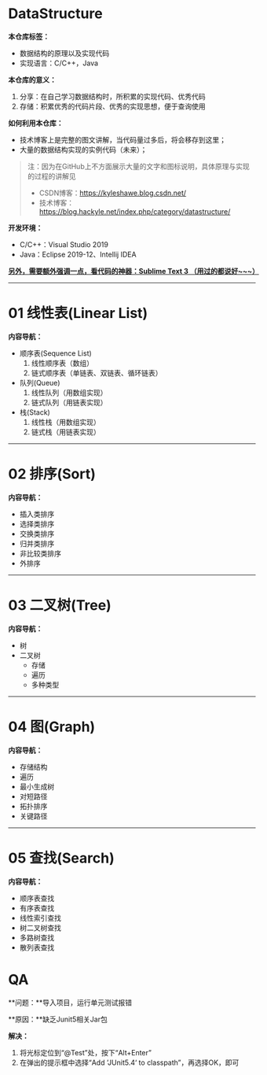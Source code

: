 # DataStructure
**本仓库标签：**

- 数据结构的原理以及实现代码
- 实现语言：C/C++，Java



**本仓库的意义：**

1. 分享：在自己学习数据结构时，所积累的实现代码、优秀代码
2. 存储：积累优秀的代码片段、优秀的实现思想，便于查询使用



**如何利用本仓库：**

- 技术博客上是完整的图文讲解，当代码量过多后，将会移存到这里；
- 大量的数据结构实现的实例代码（未来）；



> 注：因为在GitHub上不方面展示大量的文字和图标说明，具体原理与实现的过程的讲解见
>
> - CSDN博客：https://kyleshawe.blog.csdn.net/
> - 技术博客：https://blog.hackyle.net/index.php/category/datastructure/



**开发环境：**

- C/C++：Visual Studio 2019
- Java：Eclipse 2019-12、Intellij IDEA



**<u>另外，需要额外强调一点，看代码的神器：Sublime Text 3 （用过的都说好~~~）</u>**



---

# 01 线性表(Linear List)

**内容导航：**

- 顺序表(Sequence List)
  1. 线性顺序表（数组）
  2. 链式顺序表（单链表、双链表、循环链表）
- 队列(Queue)
  1. 线性队列（用数组实现）
  2. 链式队列（用链表实现）
- 栈(Stack)
  1. 线性栈（用数组实现）
  2. 链式栈（用链表实现）



---

# 02 排序(Sort)

**内容导航：**

- 插入类排序
- 选择类排序
- 交换类排序
- 归并类排序
- 非比较类排序
- 外排序





---


# 03 二叉树(Tree)

**内容导航：**

- 树
- 二叉树
  - 存储
  - 遍历
  - 多种类型



---

# 04 图(Graph)

**内容导航：**

- 存储结构
- 遍历
- 最小生成树
- 对短路径
- 拓扑排序
- 关键路径



---

# 05 查找(Search)

**内容导航：**

- 顺序表查找
- 有序表查找
- 线性索引查找
- 树二叉树查找
- 多路树查找
- 散列表查找



# QA

**问题：**导入项目，运行单元测试报错

**原因：**缺乏Junit5相关Jar包

**解决：**

1. 将光标定位到“@Test”处，按下“Alt+Enter”
2. 在弹出的提示框中选择“Add ’JUnit5.4‘ to classpath”，再选择OK，即可






